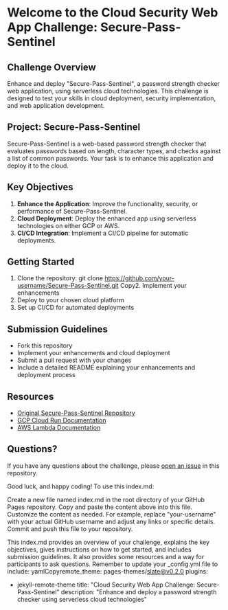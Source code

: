 
# Welcome to the Cloud Security Web App Challenge: Secure-Pass-Sentinel

## Challenge Overview

Enhance and deploy "Secure-Pass-Sentinel", a password strength checker web application, using serverless cloud technologies. This challenge is designed to test your skills in cloud deployment, security implementation, and web application development.

## Project: Secure-Pass-Sentinel

Secure-Pass-Sentinel is a web-based password strength checker that evaluates passwords based on length, character types, and checks against a list of common passwords. Your task is to enhance this application and deploy it to the cloud.

## Key Objectives

1. **Enhance the Application**: Improve the functionality, security, or performance of Secure-Pass-Sentinel.
2. **Cloud Deployment**: Deploy the enhanced app using serverless technologies on either GCP or AWS.
3. **CI/CD Integration**: Implement a CI/CD pipeline for automatic deployments.

## Getting Started

1. Clone the repository:
git clone https://github.com/your-username/Secure-Pass-Sentinel.git
Copy2. Implement your enhancements
3. Deploy to your chosen cloud platform
4. Set up CI/CD for automated deployments

## Submission Guidelines

- Fork this repository
- Implement your enhancements and cloud deployment
- Submit a pull request with your changes
- Include a detailed README explaining your enhancements and deployment process

## Resources

- [Original Secure-Pass-Sentinel Repository](https://github.com/your-username/Secure-Pass-Sentinel)
- [GCP Cloud Run Documentation](https://cloud.google.com/run/docs)
- [AWS Lambda Documentation](https://docs.aws.amazon.com/lambda/latest/dg/welcome.html)

## Questions?

If you have any questions about the challenge, please [open an issue](https://github.com/your-username/Cloud-Security-Web-App-Challenge/issues) in this repository.

Good luck, and happy coding!
To use this index.md:

Create a new file named index.md in the root directory of your GitHub Pages repository.
Copy and paste the content above into this file.
Customize the content as needed. For example, replace "your-username" with your actual GitHub username and adjust any links or specific details.
Commit and push this file to your repository.

This index.md provides an overview of your challenge, explains the key objectives, gives instructions on how to get started, and includes submission guidelines. It also provides some resources and a way for participants to ask questions.
Remember to update your _config.yml file to include:
yamlCopyremote_theme: pages-themes/slate@v0.2.0
plugins:
- jekyll-remote-theme
title: "Cloud Security Web App Challenge: Secure-Pass-Sentinel"
description: "Enhance and deploy a password strength checker using serverless cloud technologies"
